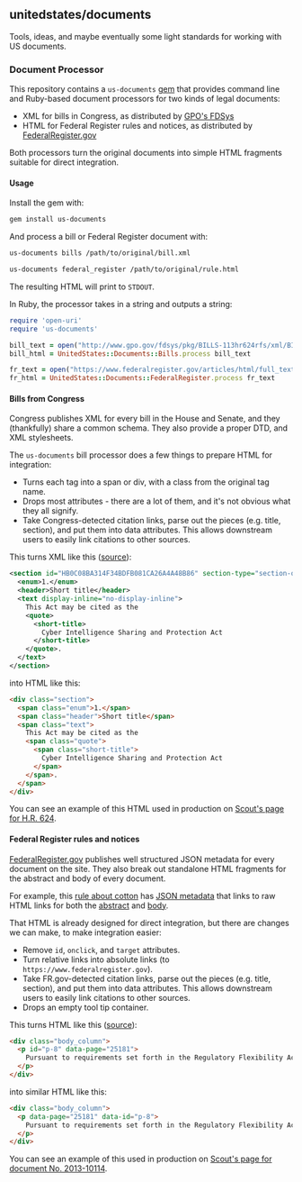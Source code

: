 ## unitedstates/documents

Tools, ideas, and maybe eventually some light standards for working with US documents.

### Document Processor

This repository contains a `us-documents` [gem](http://rubygems.org/gems/us-documents) that provides command line and Ruby-based document processors for two kinds of legal documents:

* XML for bills in Congress, as distributed by [GPO's FDSys](http://www.gpo.gov/fdsys/)
* HTML for Federal Register rules and notices, as distributed by [FederalRegister.gov](https://www.federalregister.gov)

Both processors turn the original documents into simple HTML fragments suitable for direct integration.

#### Usage

Install the gem with:

```bash
gem install us-documents
```

And process a bill or Federal Register document with:

```bash
us-documents bills /path/to/original/bill.xml

us-documents federal_register /path/to/original/rule.html
```

The resulting HTML will print to `STDOUT`. 

In Ruby, the processor takes in a string and outputs a string:

```ruby
require 'open-uri'
require 'us-documents'

bill_text = open("http://www.gpo.gov/fdsys/pkg/BILLS-113hr624rfs/xml/BILLS-113hr624rfs.xml").read
bill_html = UnitedStates::Documents::Bills.process bill_text

fr_text = open("https://www.federalregister.gov/articles/html/full_text/201/310/114.html").read
fr_html = UnitedStates::Documents::FederalRegister.process fr_text
```

#### Bills from Congress

Congress publishes XML for every bill in the House and Senate, and they (thankfully) share a common schema. They also provide a proper DTD, and XML stylesheets.

The `us-documents` bill processor does a few things to prepare HTML for integration:

* Turns each tag into a span or div, with a class from the original tag name.
* Drops most attributes - there are a lot of them, and it's not obvious what they all signify.
* Take Congress-detected citation links, parse out the pieces (e.g. title, section), and put them into data attributes. This allows downstream users to easily link citations to other sources.

This turns XML like this ([source](http://www.gpo.gov/fdsys/pkg/BILLS-113hr624rfs/xml/BILLS-113hr624rfs.xml)):

```xml
<section id="HB0C08BA314F34BDFB081CA26A4A48B86" section-type="section-one">
  <enum>1.</enum>
  <header>Short title</header>
  <text display-inline="no-display-inline">
    This Act may be cited as the
    <quote>
      <short-title>
        Cyber Intelligence Sharing and Protection Act
      </short-title>
    </quote>.
  </text>
</section>
```

into HTML like this:

```html
<div class="section">
  <span class="enum">1.</span>
  <span class="header">Short title</span>
  <span class="text">
    This Act may be cited as the 
    <span class="quote">
      <span class="short-title">
        Cyber Intelligence Sharing and Protection Act
      </span>
    </span>.
  </span>
</div> 
```

You can see an example of this HTML used in production on [Scout's page for H.R. 624](https://scout.sunlightfoundation.com/item/bill/hr624-113).

#### Federal Register rules and notices

[FederalRegister.gov](https://www.federalregister.gov) publishes well structured JSON metadata for every document on the site. They also break out standalone HTML fragments for the abstract and body of every document.

For example, this [rule about cotton](https://www.federalregister.gov/articles/2013/04/30/2013-10114/revision-of-regulations-defining-bona-fide-cotton-spot-markets) has [JSON metadata](https://www.federalregister.gov/api/v1/articles/2013-10114) that links to raw HTML links for both the [abstract](https://www.federalregister.gov/articles/html/abstract/201/310/114.html) and [body](https://www.federalregister.gov/articles/html/full_text/201/310/114.html). 

That HTML is already designed for direct integration, but there are changes we can make, to make integration easier:

* Remove `id`, `onclick`, and `target` attributes.
* Turn relative links into absolute links (to `https://www.federalregister.gov`).
* Take FR.gov-detected citation links, parse out the pieces (e.g. title, section), and put them into data attributes. This allows downstream users to easily link citations to other sources.
* Drops an empty tool tip container.

This turns HTML like this ([source](https://www.federalregister.gov/articles/html/full_text/201/310/114.html)):

```html
<div class="body_column">
  <p id="p-8" data-page="25181">
    Pursuant to requirements set forth in the Regulatory Flexibility Act (RFA) (<a class="usc external" href="http://api.fdsys.gov/link?collection=uscode&amp;title=5&amp;year=mostrecent&amp;section=601&amp;type=usc&amp;link-type=html" target="_blank">5 U.S.C. 601</a>-612), AMS has considered the economic impact of this action on small entities and has determined that its implementation will not have a significant economic impact on a substantial number of small businesses.
  </p>
</div>
```

into similar HTML like this:

```html
<div class="body_column">
  <p data-page="25181" data-id="p-8">
    Pursuant to requirements set forth in the Regulatory Flexibility Act (RFA) (<a class="usc external" href="http://api.fdsys.gov/link?collection=uscode&amp;title=5&amp;year=mostrecent&amp;section=601&amp;type=usc&amp;link-type=html" data-title="5" data-section="601">5 U.S.C. 601</a>-612), AMS has considered the economic impact of this action on small entities and has determined that its implementation will not have a significant economic impact on a substantial number of small businesses.
  </p>
</div>
```

You can see an example of this used in production on [Scout's page for document No. 2013-10114](https://scout.sunlightfoundation.com/item/regulation/2013-10114).
